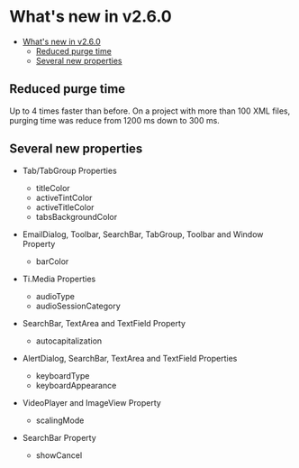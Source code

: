 # What's new in v2.6.0
- [What's new in v2.6.0](#whats-new-in-v260)
  - [Reduced purge time](#reduced-purge-time)
  - [Several new properties](#several-new-properties)

## Reduced purge time
Up to 4 times faster than before. On a project with more than 100 XML files, purging time was reduce from 1200 ms down to 300 ms.

## Several new properties
- Tab/TabGroup Properties
  - titleColor
  - activeTintColor
  - activeTitleColor
  - tabsBackgroundColor

- EmailDialog, Toolbar, SearchBar, TabGroup, Toolbar and Window Property
  - barColor

- Ti.Media Properties
  - audioType
  - audioSessionCategory

- SearchBar, TextArea and TextField Property
  - autocapitalization

- AlertDialog, SearchBar, TextArea and TextField Properties
  - keyboardType
  - keyboardAppearance

- VideoPlayer and ImageView Property
  - scalingMode

- SearchBar Property
  - showCancel
